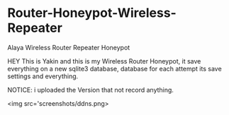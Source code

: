 # Router-Honeypot-Wireless-Repeater
Alaya Wireless Router Repeater Honeypot

HEY This is Yakin and this is my Wireless Router Honeypot, it save everything on a new sqlite3 database, database for each attempt its save settings and everything.

NOTICE: i uploaded the Version that not record anything.

<img src='screenshots/ddns.png>


